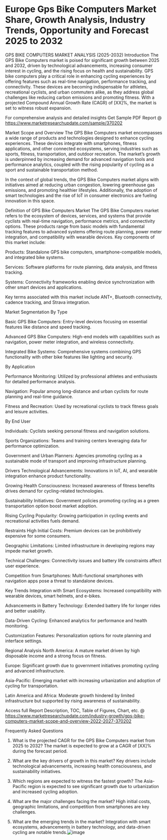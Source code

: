 # Europe Gps Bike Computers Market Share, Growth Analysis, Industry Trends, Opportunity and Forecast 2025 to 2032
GPS BIKE COMPUTERS MARKET ANALYSIS (2025-2032)
Introduction
The GPS Bike Computers market is poised for significant growth between 2025 and 2032, driven by technological advancements, increasing consumer interest in cycling, and the rising focus on health and sustainability. GPS bike computers play a critical role in enhancing cycling experiences by offering features such as real-time navigation, performance tracking, and connectivity. These devices are becoming indispensable for athletes, recreational cyclists, and urban commuters alike, as they address global challenges like reducing carbon emissions and promoting fitness. With a projected Compound Annual Growth Rate (CAGR) of [XX]%, the market is set to witness robust expansion.

For comprehensive analysis and detailed insights Get Sample PDF Report @ https://www.marketresearchupdate.com/sample/370202


Market Scope and Overview
The GPS Bike Computers market encompasses a wide range of products and technologies designed to enhance cycling experiences. These devices integrate with smartphones, fitness applications, and other connected ecosystems, serving industries such as sports, fitness, transportation, and outdoor recreation. The market’s growth is underpinned by increasing demand for advanced navigation tools and performance analytics, coupled with the rising popularity of cycling as a sport and sustainable transportation method.

In the context of global trends, the GPS Bike Computers market aligns with initiatives aimed at reducing urban congestion, lowering greenhouse gas emissions, and promoting healthier lifestyles. Additionally, the adoption of smart technologies and the rise of IoT in consumer electronics are fueling innovation in this space.

Definition of GPS Bike Computers Market
The GPS Bike Computers market refers to the ecosystem of devices, services, and systems that provide cyclists with real-time navigation, performance metrics, and connectivity options. These products range from basic models with fundamental tracking features to advanced systems offering route planning, power meter integration, and compatibility with wearable devices. Key components of this market include:

Products: Standalone GPS bike computers, smartphone-compatible models, and integrated bike systems.

Services: Software platforms for route planning, data analysis, and fitness tracking.

Systems: Connectivity frameworks enabling device synchronization with other smart devices and applications.

Key terms associated with this market include ANT+, Bluetooth connectivity, cadence tracking, and Strava integration.

Market Segmentation
By Type

Basic GPS Bike Computers: Entry-level devices focusing on essential features like distance and speed tracking.

Advanced GPS Bike Computers: High-end models with capabilities such as navigation, power meter integration, and wireless connectivity.

Integrated Bike Systems: Comprehensive systems combining GPS functionality with other bike features like lighting and security.

By Application

Performance Monitoring: Utilized by professional athletes and enthusiasts for detailed performance analysis.

Navigation: Popular among long-distance and urban cyclists for route planning and real-time guidance.

Fitness and Recreation: Used by recreational cyclists to track fitness goals and leisure activities.

By End User

Individuals: Cyclists seeking personal fitness and navigation solutions.

Sports Organizations: Teams and training centers leveraging data for performance optimization.

Government and Urban Planners: Agencies promoting cycling as a sustainable mode of transport and improving infrastructure planning.

Drivers
Technological Advancements: Innovations in IoT, AI, and wearable integration enhance product functionality.

Growing Health Consciousness: Increased awareness of fitness benefits drives demand for cycling-related technologies.

Sustainability Initiatives: Government policies promoting cycling as a green transportation option boost market adoption.

Rising Cycling Popularity: Growing participation in cycling events and recreational activities fuels demand.

Restraints
High Initial Costs: Premium devices can be prohibitively expensive for some consumers.

Geographic Limitations: Limited infrastructure in developing regions may impede market growth.

Technical Challenges: Connectivity issues and battery life constraints affect user experience.

Competition from Smartphones: Multi-functional smartphones with navigation apps pose a threat to standalone devices.

Key Trends
Integration with Smart Ecosystems: Increased compatibility with wearable devices, smart helmets, and e-bikes.

Advancements in Battery Technology: Extended battery life for longer rides and better usability.

Data-Driven Cycling: Enhanced analytics for performance and health monitoring.

Customization Features: Personalization options for route planning and interface settings.

Regional Analysis
North America: A mature market driven by high disposable income and a strong focus on fitness.

Europe: Significant growth due to government initiatives promoting cycling and advanced infrastructure.

Asia-Pacific: Emerging market with increasing urbanization and adoption of cycling for transportation.

Latin America and Africa: Moderate growth hindered by limited infrastructure but supported by rising awareness of sustainability.

Access full Report Description, TOC, Table of Figures, Chart, etc. @ https://www.marketresearchupdate.com/industry-growth/gps-bike-computers-market-scope-and-overview-2022-2027-370202


Frequently Asked Questions
1. What is the projected CAGR for the GPS Bike Computers market from 2025 to 2032? The market is expected to grow at a CAGR of [XX]% during the forecast period.

2. What are the key drivers of growth in this market? Key drivers include technological advancements, increasing health consciousness, and sustainability initiatives.

3. Which regions are expected to witness the fastest growth? The Asia-Pacific region is expected to see significant growth due to urbanization and increased cycling adoption.

4. What are the major challenges facing the market? High initial costs, geographic limitations, and competition from smartphones are key challenges.

5. What are the emerging trends in the market? Integration with smart ecosystems, advancements in battery technology, and data-driven cycling are notable trends.![image](https://github.com/user-attachments/assets/291bb423-66a6-4073-9a05-4e5635b36d57)
